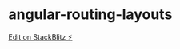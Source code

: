# angular-routing-layouts

[Edit on StackBlitz ⚡️](https://stackblitz.com/edit/routing-layouts-zw9ybn)